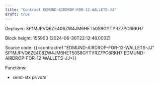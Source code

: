 ```yaml
---
title: "Contract EDMUND-AIRDROP-FOR-12-WALLETS-JJ"
draft: true
---
```

Deployer: SP1MJPVQ6ZE408ZW4JM6HET50S8GYTYRZ7PC6RKH7


 



Block height: 155903 (2024-06-30T22:12:46.000Z)

Source code: {{<contractref "EDMUND-AIRDROP-FOR-12-WALLETS-JJ" SP1MJPVQ6ZE408ZW4JM6HET50S8GYTYRZ7PC6RKH7 EDMUND-AIRDROP-FOR-12-WALLETS-JJ>}}

Functions:

* send-stx _private_
